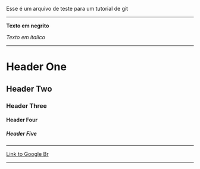 Esse é um arquivo de teste para um tutorial de git

---

**Texto em negrito**

_Texto em italico_

---

# Header One

## Header Two

### Header Three

#### Header Four

##### Header Five

---

[Link to Google Br](www.google.com.br)

---
